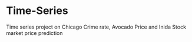 # Time-Series
Time series project on Chicago Crime rate, Avocado Price and Inida Stock market price prediction
